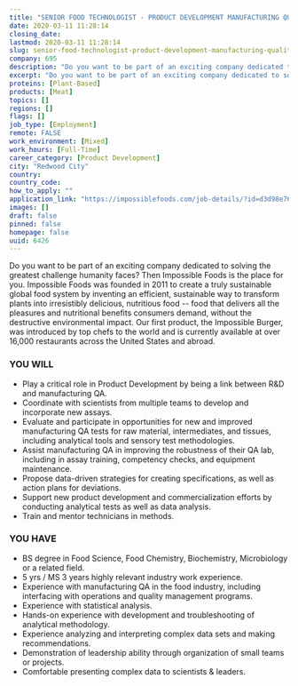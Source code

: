 ```yaml
---
title: "SENIOR FOOD TECHNOLOGIST - PRODUCT DEVELOPMENT MANUFACTURING QUALITY"
date: 2020-03-11 11:28:14
closing_date: 
lastmod: 2020-03-11 11:28:14
slug: senior-food-technologist-product-development-manufacturing-quality-6426
company: 695
description: "Do you want to be part of an exciting company dedicated to solving the greatest challenge humanity faces? Then Impossible Foods is the place for you. Impossible Foods was founded in 2011 to create a truly sustainable global food system by inventing an efficient, sustainable way to transform plants into irresistibly delicious, nutritious food -- food that delivers all the pleasures and nutritional benefits consumers demand, without the destructive environmental impact."
excerpt: "Do you want to be part of an exciting company dedicated to solving the greatest challenge humanity faces? Then Impossible Foods is the place for you. Impossible Foods was founded in 2011 to create a truly sustainable global food system by inventing an efficient, sustainable way to transform plants into irresistibly delicious, nutritious food -- food that delivers all the pleasures and nutritional benefits consumers demand, without the destructive environmental impact."
proteins: [Plant-Based]
products: [Meat]
topics: []
regions: []
flags: []
job_type: [Employment]
remote: FALSE
work_environment: [Mixed]
work_hours: [Full-Time]
career_category: [Product Development]
city: "Redwood City"
country: 
country_code: 
how_to_apply: ""
application_link: "https://impossiblefoods.com/job-details/?id=d3d98e76-4d52-47f5-b8f6-b1394cd0a0a7&team=Product%20Development&title=Senior%20Food%20Technologist%20-%20Product%20Development%20Manufacturing%20Quality"
images: []
draft: false
pinned: false
homepage: false
uuid: 6426
---
```

Do you want to be part of an exciting company dedicated to solving the
greatest challenge humanity faces? Then Impossible Foods is the place
for you. Impossible Foods was founded in 2011 to create a truly
sustainable global food system by inventing an efficient, sustainable
way to transform plants into irresistibly delicious, nutritious food \--
food that delivers all the pleasures and nutritional benefits consumers
demand, without the destructive environmental impact. Our first product,
the Impossible Burger, was introduced by top chefs to the world and is
currently available at over 16,000 restaurants across the United States
and abroad.

### YOU WILL

-   Play a critical role in Product Development by being a link between
    R&D and manufacturing QA.
-   Coordinate with scientists from multiple teams to develop and
    incorporate new assays.
-   Evaluate and participate in opportunities for new and improved
    manufacturing QA tests for raw material, intermediates, and tissues,
    including analytical tools and sensory test methodologies.
-   Assist manufacturing QA in improving the robustness of their QA lab,
    including in assay training, competency checks, and equipment
    maintenance.
-   Propose data-driven strategies for creating specifications, as well
    as action plans for deviations.
-   Support new product development and commercialization efforts by
    conducting analytical tests as well as data analysis.
-   Train and mentor technicians in methods.

### YOU HAVE

-   BS degree in Food Science, Food Chemistry, Biochemistry,
    Microbiology or a related field.
-   5 yrs / MS 3 years highly relevant industry work experience.
-   Experience with manufacturing QA in the food industry, including
    interfacing with operations and quality management programs.
-   Experience with statistical analysis.
-   Hands-on experience with development and troubleshooting of
    analytical methodology.
-   Experience analyzing and interpreting complex data sets and making
    recommendations.
-   Demonstration of leadership ability through organization of small
    teams or projects.
-   Comfortable presenting complex data to scientists & leaders.
